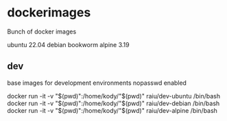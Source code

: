 # dockerimages
Bunch of docker images

ubuntu 22.04
debian bookworm
alpine 3.19

## dev
base images for development environments
nopasswd enabled

docker run -it -v "$(pwd)":/home/kody/"$(pwd)" raiu/dev-ubuntu /bin/bash
docker run -it -v "$(pwd)":/home/kody/"$(pwd)" raiu/dev-debian /bin/bash
docker run -it -v "$(pwd)":/home/kody/"$(pwd)" raiu/dev-alpine /bin/bash